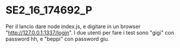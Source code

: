 # SE2_16_174692_P
Per il lancio dare node index.js, e digitare in un browser "http://127.0.0.1:1337/login". I due utenti per fare i test sono "gigi" con password hh, e "beppi" con password giu.